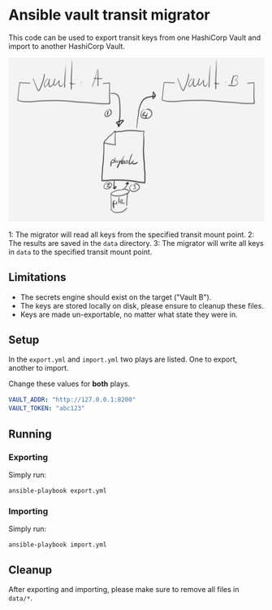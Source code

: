 # Ansible vault transit migrator

This code can be used to export transit keys from one HashiCorp Vault and import to another HashiCorp Vault.

![Overview of this tool](/images/migrator.png)

1: The migrator will read all keys from the specified transit mount point.
2: The results are saved in the `data` directory.
3: The migrator will write all keys in `data` to the specified transit mount point.

## Limitations

- The secrets engine should exist on the target ("Vault B").
- The keys are stored locally on disk, please ensure to cleanup these files.
- Keys are made un-exportable, no matter what state they were in.

## Setup

In the `export.yml` and `import.yml` two plays are listed. One to export, another to import.

Change these values for **both** plays.

```yaml
VAULT_ADDR: "http://127.0.0.1:8200"
VAULT_TOKEN: "abc123"
```

## Running

### Exporting

Simply run:

```shell
ansible-playbook export.yml
```

### Importing

Simply run:

```shell
ansible-playbook import.yml
```

## Cleanup

After exporting and importing, please make sure to remove all files in `data/*`.
